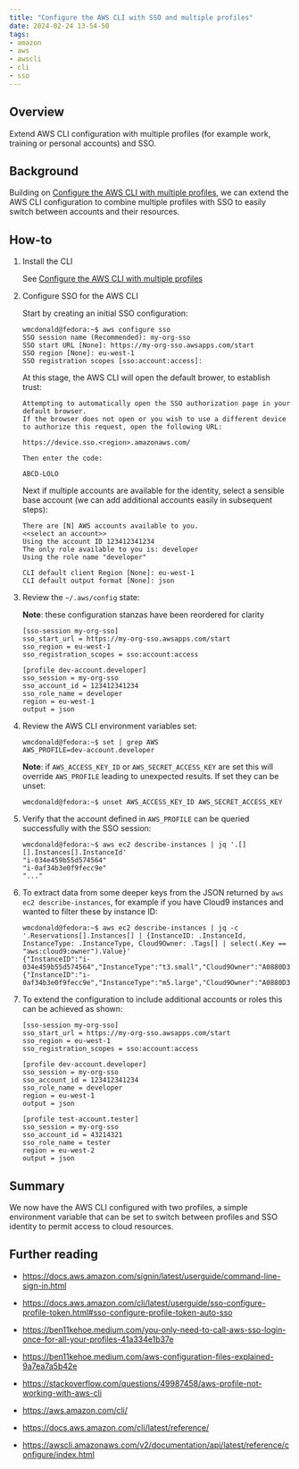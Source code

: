 ```yaml
---
title: "Configure the AWS CLI with SSO and multiple profiles"
date: 2024-02-24 13-54-50
tags:
- amazon
- aws
- awscli
- cli
- sso
---
```


## Overview
Extend AWS CLI configuration with multiple profiles (for example work, training or personal accounts) and SSO.

## Background
Building on [Configure the AWS CLI with multiple profiles](https://wmcdonald404.github.io/github-pages/2024/02/21/15-36-48-configure-aws-cli-with-profiles.html), we can extend the AWS CLI configuration to combine multiple profiles with SSO to easily switch between accounts and their resources.

## How-to
1. Install the CLI

    See [Configure the AWS CLI with multiple profiles](https://wmcdonald404.github.io/github-pages/2024/02/21/15-36-48-configure-aws-cli-with-profiles.html)

2. Configure SSO for the AWS CLI

    Start by creating an initial SSO configuration:

    ```
    wmcdonald@fedora:~$ aws configure sso
    SSO session name (Recommended): my-org-sso
    SSO start URL [None]: https://my-org-sso.awsapps.com/start
    SSO region [None]: eu-west-1
    SSO registration scopes [sso:account:access]:
    ```

    At this stage, the AWS CLI will open the default brower, to establish trust:
    
    ```
    Attempting to automatically open the SSO authorization page in your default browser.
    If the browser does not open or you wish to use a different device to authorize this request, open the following URL:

    https://device.sso.<region>.amazonaws.com/
    
    Then enter the code:

    ABCD-LOLO
    ```
    
    Next if multiple accounts are available for the identity, select a sensible base account (we can add additional accounts easily in subsequent steps):
    
    ```
    There are [N] AWS accounts available to you.
    <<select an account>>
    Using the account ID 123412341234
    The only role available to you is: developer
    Using the role name "developer"

    CLI default client Region [None]: eu-west-1
    CLI default output format [None]: json
    ```

3. Review the `~/.aws/config` state:

    **Note**: these configuration stanzas have been reordered for clarity

    ```
    [sso-session my-org-sso]
    sso_start_url = https://my-org-sso.awsapps.com/start
    sso_region = eu-west-1
    sso_registration_scopes = sso:account:access

    [profile dev-account.developer]
    sso_session = my-org-sso
    sso_account_id = 123412341234
    sso_role_name = developer
    region = eu-west-1
    output = json
    ```

4. Review the AWS CLI environment variables set:

    ```
    wmcdonald@fedora:~$ set | grep AWS
    AWS_PROFILE=dev-account.developer
    ```
    
    **Note**: if `AWS_ACCESS_KEY_ID` or `AWS_SECRET_ACCESS_KEY` are set this will override `AWS_PROFILE` leading to unexpected results. If set they can be unset:

    ```
    wmcdonald@fedora:~$ unset AWS_ACCESS_KEY_ID AWS_SECRET_ACCESS_KEY
    ```

5. Verify that the account defined in `AWS_PROFILE` can be queried successfully with the SSO session:

    ```
    wmcdonald@fedora:~$ aws ec2 describe-instances | jq '.[][].Instances[].InstanceId'
    "i-034e459b55d574564"
    "i-0af34b3e0f9fecc9e"
    "..."
    ```

6. To extract data from some deeper keys from the JSON returned by `aws ec2 describe-instances`, for example if you have Cloud9 instances and wanted to filter these by instance ID:

    ```
    wmcdonald@fedora:~$ aws ec2 describe-instances | jq -c '.Reservations[].Instances[] | {InstanceID: .InstanceId, InstanceType: .InstanceType, Cloud9Owner: .Tags[] | select(.Key == "aws:cloud9:owner").Value}'
    {"InstanceID":"i-034e459b55d574564","InstanceType":"t3.small","Cloud9Owner":"A0880D35011EEA187F057:bob.typeytype"}
    {"InstanceID":"i-0af34b3e0f9fecc9e","InstanceType":"m5.large","Cloud9Owner":"A0880D35011EEA187F057:alan.syscall"}
    ```

7. To extend the configuration to include additional accounts or roles this can be achieved as shown:

    ```
    [sso-session my-org-sso]
    sso_start_url = https://my-org-sso.awsapps.com/start
    sso_region = eu-west-1
    sso_registration_scopes = sso:account:access

    [profile dev-account.developer]
    sso_session = my-org-sso
    sso_account_id = 123412341234
    sso_role_name = developer
    region = eu-west-1
    output = json

    [profile test-account.tester]
    sso_session = my-org-sso
    sso_account_id = 43214321
    sso_role_name = tester
    region = eu-west-2
    output = json
    ```

## Summary
We now have the AWS CLI configured with two profiles, a simple environment variable that can be set to switch between profiles and SSO identity to permit access to cloud resources.

## Further reading
- https://docs.aws.amazon.com/signin/latest/userguide/command-line-sign-in.html
- https://docs.aws.amazon.com/cli/latest/userguide/sso-configure-profile-token.html#sso-configure-profile-token-auto-sso
- https://ben11kehoe.medium.com/you-only-need-to-call-aws-sso-login-once-for-all-your-profiles-41a334e1b37e
- https://ben11kehoe.medium.com/aws-configuration-files-explained-9a7ea7a5b42e
- https://stackoverflow.com/questions/49987458/aws-profile-not-working-with-aws-cli

- https://aws.amazon.com/cli/
- https://docs.aws.amazon.com/cli/latest/reference/
- https://awscli.amazonaws.com/v2/documentation/api/latest/reference/configure/index.html
